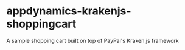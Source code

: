 appdynamics-krakenjs-shoppingcart
=================================

A sample shopping cart built on top of PayPal's Kraken.js framework
